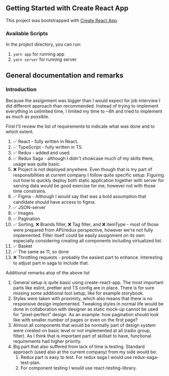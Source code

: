 ## Getting Started with Create React App

This project was bootstrapped with [Create React App](https://github.com/facebook/create-react-app).

### Available Scripts

In the project directory, you can run:

1. `yarn app` for running app
2. `yarn server` for running server

## General documentation and remarks

### Introduction

Because the assignment was bigger than I would expect for job interview I did different approach than recommended. 
Instead of trying to implement everything in unlimited time, I limited my time to ~8h and tried to implement as much as possible. 

First I'll review the list of requirements to indicate what was done and to which extent.
1. ✅ React - fully written in React.
2. ✅ TypeScript - fully written in TS.
3. ✅ Redux - added and used.
4. ✅ Redux Saga - although I didn't showcase much of my skills there, usage was quite basic.
5. ❌ Project is not deployed anywhere. Even though that is my part of responsibilities at current company I follow quite specific setup. 
Figuring out how to quickly deploy both static application together with server for serving data would be good exercise for me, however not with those time constrains.
6. ✅ Figma - Although I would say that was a bold assumption that candidate should have access to figma.
7. ✅ JSON-server
8. ✅ Images
9. ✅ Pagination
10. ✅ Sorting, ❌ Brands filter, ❌ Tag filter, and ❌ itemType - most of those were prepared from API/redux perspective, however we're not fully implemented. 
Filter itself could be easily assignment on its own especially considering creating all components including virtualized list.
11. ✅ Basket
12. ✅ The same as 11, so done
13. ❌ Throttling requests - probably the easiest part to enhance. Interesting to adjust part in saga to include that.

Additional remarks atop of the above list
1. General setup is quite basic using create-react-app. The most important parts like eslint, prettier and TS config are in place.
There is for sure missing some additional tool setup, like for example storybook.
2. Styles were taken with proximity, which also means that there is no responsive design implemented. 
Tweaking styles in normal life would be done in collaboration with designer as static mock-up cannot be used for "pixel-perfect" design.
As an example: how pagination should look like with smaller number of pages or even on the first page?
3. Almost all components that would be normally part of design system were created on basic level or not implemented at all (radio group, filter).
As I think that is important part of skillset to have, functional requirements had higher priority.
4. Big part that also suffered from lack of time is testing. Standard approach (used also at the current company) from my side would be:
   1. Redux part is easy to test. For redux saga I would use redux-saga-test-plan.
   2. For component testing I would use react-testing-library.

